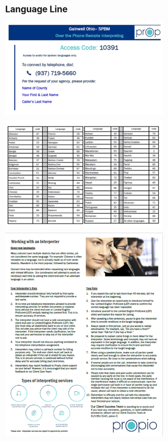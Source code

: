 # Language Line

![Alt text](Remote%20Interpreting.png)

![Alt text](Language%20Codes.png)

![Alt text](Working%20with%20an%20Interpreter.png)

